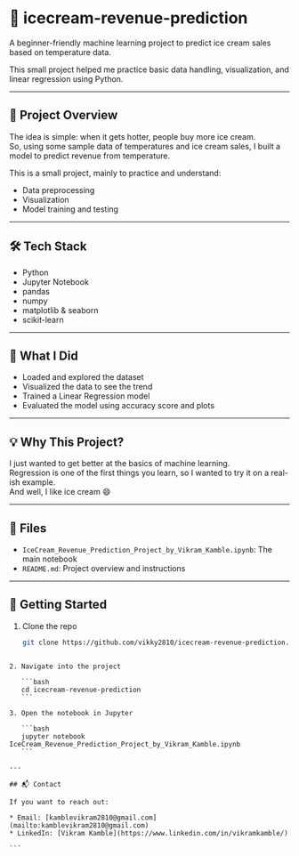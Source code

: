 # 🍦 icecream-revenue-prediction

A beginner-friendly machine learning project to predict ice cream sales based on temperature data.

This small project helped me practice basic data handling, visualization, and linear regression using Python.

---

## 📌 Project Overview

The idea is simple: when it gets hotter, people buy more ice cream.  
So, using some sample data of temperatures and ice cream sales, I built a model to predict revenue from temperature.

This is a small project, mainly to practice and understand:
- Data preprocessing
- Visualization
- Model training and testing

---

## 🛠️ Tech Stack

- Python
- Jupyter Notebook
- pandas
- numpy
- matplotlib & seaborn
- scikit-learn

---

## 🧠 What I Did

- Loaded and explored the dataset
- Visualized the data to see the trend
- Trained a Linear Regression model
- Evaluated the model using accuracy score and plots

---

## 💡 Why This Project?

I just wanted to get better at the basics of machine learning.  
Regression is one of the first things you learn, so I wanted to try it on a real-ish example.  
And well, I like ice cream 😄

---

## 📁 Files

- `IceCream_Revenue_Prediction_Project_by_Vikram_Kamble.ipynb`: The main notebook
- `README.md`: Project overview and instructions

---

## 🚀 Getting Started

1. Clone the repo  
   ```bash
   git clone https://github.com/vikky2810/icecream-revenue-prediction.git
````

2. Navigate into the project

   ```bash
   cd icecream-revenue-prediction
   ```

3. Open the notebook in Jupyter

   ```bash
   jupyter notebook IceCream_Revenue_Prediction_Project_by_Vikram_Kamble.ipynb
   ```

---

## 📬 Contact

If you want to reach out:

* Email: [kamblevikram2810@gmail.com](mailto:kamblevikram2810@gmail.com)
* LinkedIn: [Vikram Kamble](https://www.linkedin.com/in/vikramkamble/)

```


